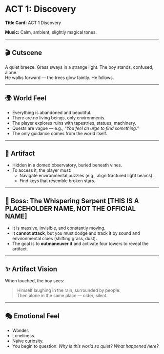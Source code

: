# ACT 1: Discovery

**Title Card:**
ACT 1
Discovery

**Music:** Calm, ambient, slightly magical tones.

---

## 🎬 Cutscene

A quiet breeze. Grass sways in a strange light. The boy stands, confused, alone.  
He walks forward — the trees glow faintly. He follows.

---

## 🌍 World Feel

- Everything is abandoned and beautiful.
- There are no living beings, only environments.
- The player explores ruins with tapestries, statues, machinery.
- Quests are vague — e.g., *“You feel an urge to find something.”*
- The only guidance comes from the world itself.

---

## 🧩 Artifact

- Hidden in a domed observatory, buried beneath vines.
- To access it, the player must:
  - Navigate environmental puzzles (e.g., align fractured light beams).
  - Find keys that resemble broken stars.

---

## 🐍 Boss: The Whispering Serpent [THIS IS A PLACEHOLDER NAME, NOT THE OFFICIAL NAME]

- It is massive, invisible, and constantly moving.
- It **cannot attack**, but you must dodge and track it by sound and environmental clues (shifting grass, dust).
- The goal is to **outmaneuver it** and activate four towers to reveal the artifact.

---

## ✨ Artifact Vision

When touched, the boy sees:
> Himself laughing in the rain, surrounded by people.  
> Then alone in the same place — older, silent.

---

## 🎭 Emotional Feel

- Wonder.
- Loneliness.
- Naïve curiosity.
- You begin to question: *Why is this world so quiet? What happened here?*
